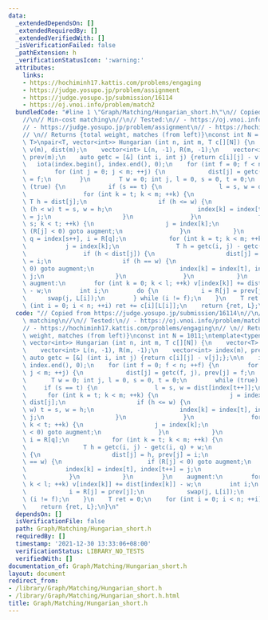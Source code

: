 ```yaml
---
data:
  _extendedDependsOn: []
  _extendedRequiredBy: []
  _extendedVerifiedWith: []
  _isVerificationFailed: false
  _pathExtension: h
  _verificationStatusIcon: ':warning:'
  attributes:
    links:
    - https://hochiminh17.kattis.com/problems/engaging
    - https://judge.yosupo.jp/problem/assignment
    - https://judge.yosupo.jp/submission/16114
    - https://oj.vnoi.info/problem/match2
  bundledCode: "#line 1 \"Graph/Matching/Hungarian_short.h\"\n// Copied from https://judge.yosupo.jp/submission/16114\n\
    //\n// Min-cost matching\n//\n// Tested:\n// - https://oj.vnoi.info/problem/match2\n\
    // - https://judge.yosupo.jp/problem/assignment\n// - https://hochiminh17.kattis.com/problems/engaging\n\
    // \n// Returns {total weight, matches (from left)}\nconst int N = 1011;\ntemplate<typename\
    \ T>\npair<T, vector<int>> Hungarian (int n, int m, T c[][N]) {\n    vector<T>\
    \ v(m), dist(m);\n    vector<int> L(n, -1), R(m, -1);\n    vector<int> index(m),\
    \ prev(m);\n    auto getc = [&] (int i, int j) {return c[i][j] - v[j];};\n\n \
    \   iota(index.begin(), index.end(), 0);\n    for (int f = 0; f < n; ++f) {\n\
    \        for (int j = 0; j < m; ++j) {\n            dist[j] = getc(f, j), prev[j]\
    \ = f;\n        }\n        T w = 0; int j, l = 0, s = 0, t = 0;\n        while\
    \ (true) {\n            if (s == t) {\n                l = s, w = dist[index[t++]];\n\
    \                for (int k = t; k < m; ++k) {\n                    j = index[k];\
    \ T h = dist[j];\n                    if (h <= w) {\n                        if\
    \ (h < w) t = s, w = h;\n                        index[k] = index[t], index[t++]\
    \ = j;\n                    }\n                }\n                for (int k =\
    \ s; k < t; ++k) {\n                    j = index[k];\n                    if\
    \ (R[j] < 0) goto augment;\n                }\n            }\n            int\
    \ q = index[s++], i = R[q];\n            for (int k = t; k < m; ++k) {\n     \
    \           j = index[k];\n                T h = getc(i, j) - getc(i, q) + w;\n\
    \                if (h < dist[j]) {\n                    dist[j] = h, prev[j]\
    \ = i;\n                    if (h == w) {\n                        if (R[j] <\
    \ 0) goto augment;\n                        index[k] = index[t], index[t++] =\
    \ j;\n                    }\n                }\n            }\n        }\n   \
    \ augment:\n        for (int k = 0; k < l; ++k) v[index[k]] += dist[index[k]]\
    \ - w;\n        int i;\n        do {\n            i = R[j] = prev[j];\n      \
    \      swap(j, L[i]);\n        } while (i != f);\n    }\n    T ret = 0;\n    for\
    \ (int i = 0; i < n; ++i) ret += c[i][L[i]];\n    return {ret, L};\n}\n"
  code: "// Copied from https://judge.yosupo.jp/submission/16114\n//\n// Min-cost\
    \ matching\n//\n// Tested:\n// - https://oj.vnoi.info/problem/match2\n// - https://judge.yosupo.jp/problem/assignment\n\
    // - https://hochiminh17.kattis.com/problems/engaging\n// \n// Returns {total\
    \ weight, matches (from left)}\nconst int N = 1011;\ntemplate<typename T>\npair<T,\
    \ vector<int>> Hungarian (int n, int m, T c[][N]) {\n    vector<T> v(m), dist(m);\n\
    \    vector<int> L(n, -1), R(m, -1);\n    vector<int> index(m), prev(m);\n   \
    \ auto getc = [&] (int i, int j) {return c[i][j] - v[j];};\n\n    iota(index.begin(),\
    \ index.end(), 0);\n    for (int f = 0; f < n; ++f) {\n        for (int j = 0;\
    \ j < m; ++j) {\n            dist[j] = getc(f, j), prev[j] = f;\n        }\n \
    \       T w = 0; int j, l = 0, s = 0, t = 0;\n        while (true) {\n       \
    \     if (s == t) {\n                l = s, w = dist[index[t++]];\n          \
    \      for (int k = t; k < m; ++k) {\n                    j = index[k]; T h =\
    \ dist[j];\n                    if (h <= w) {\n                        if (h <\
    \ w) t = s, w = h;\n                        index[k] = index[t], index[t++] =\
    \ j;\n                    }\n                }\n                for (int k = s;\
    \ k < t; ++k) {\n                    j = index[k];\n                    if (R[j]\
    \ < 0) goto augment;\n                }\n            }\n            int q = index[s++],\
    \ i = R[q];\n            for (int k = t; k < m; ++k) {\n                j = index[k];\n\
    \                T h = getc(i, j) - getc(i, q) + w;\n                if (h < dist[j])\
    \ {\n                    dist[j] = h, prev[j] = i;\n                    if (h\
    \ == w) {\n                        if (R[j] < 0) goto augment;\n             \
    \           index[k] = index[t], index[t++] = j;\n                    }\n    \
    \            }\n            }\n        }\n    augment:\n        for (int k = 0;\
    \ k < l; ++k) v[index[k]] += dist[index[k]] - w;\n        int i;\n        do {\n\
    \            i = R[j] = prev[j];\n            swap(j, L[i]);\n        } while\
    \ (i != f);\n    }\n    T ret = 0;\n    for (int i = 0; i < n; ++i) ret += c[i][L[i]];\n\
    \    return {ret, L};\n}\n"
  dependsOn: []
  isVerificationFile: false
  path: Graph/Matching/Hungarian_short.h
  requiredBy: []
  timestamp: '2021-12-30 13:33:06+08:00'
  verificationStatus: LIBRARY_NO_TESTS
  verifiedWith: []
documentation_of: Graph/Matching/Hungarian_short.h
layout: document
redirect_from:
- /library/Graph/Matching/Hungarian_short.h
- /library/Graph/Matching/Hungarian_short.h.html
title: Graph/Matching/Hungarian_short.h
---
```

